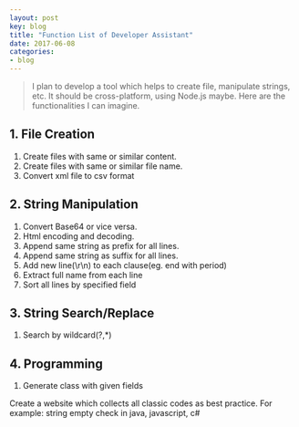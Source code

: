 ```yaml
---
layout: post
key: blog
title: "Function List of Developer Assistant"
date: 2017-06-08
categories:
- blog
---
```


> I plan to develop a tool which helps to create file, manipulate strings, etc. It should be cross-platform, using Node.js maybe. Here are the functionalities I can imagine.

## 1. File Creation
1) Create files with same or similar content.
2) Create files with same or similar file name.
3) Convert xml file to csv format

## 2. String Manipulation
1) Convert Base64 or vice versa.
2) Html encoding and decoding.
3) Append same string as prefix for all lines.
4) Append same string as suffix for all lines.
5) Add new line(\r\n) to each clause(eg. end with period)
6) Extract full name from each line
7) Sort all lines by specified field

## 3. String Search/Replace
1) Search by wildcard(?,\*)

## 4. Programming
1) Generate class with given fields

Create a website which collects all classic codes as best practice.
For example: string empty check in java, javascript, c#
